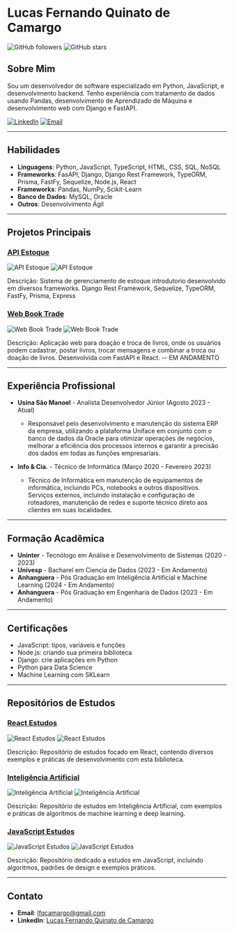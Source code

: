 # Lucas Fernando Quinato de Camargo

![GitHub followers](https://img.shields.io/github/followers/lfqcamargo?style=social)
![GitHub stars](https://img.shields.io/github/stars/lfqcamargo?style=social)

## Sobre Mim

Sou um desenvolvedor de software especializado em Python, JavaScript, e desenvolvimento backend. Tenho experiência com tratamento de dados usando Pandas, desenvolvimento de Aprendizado de Máquina e desenvolvimento web com Django e FastAPI.

[![LinkedIn](https://img.shields.io/badge/-LinkedIn-blue?style=flat-square&logo=linkedin&logoColor=white)](https://www.linkedin.com/in/lucas-camargo-3b34872a4/)
[![Email](https://img.shields.io/badge/-Email-red?style=flat-square&logo=gmail&logoColor=white)](mailto:lfqcamargo@gmail.com)

---

## Habilidades

- **Linguagens**: Python, JavaScript, TypeScript, HTML, CSS, SQL, NoSQL
- **Frameworks**: FasAPI, Django, Django Rest Framework, TypeORM, Prisma, FastFy, Sequelize, Node.js, React
- **Frameworks**: Pandas, NumPy, Scikit-Learn
- **Banco de Dados**: MySQL, Oracle
- **Outros**: Desenvolvimento Ágil

---

## Projetos Principais

### [API Estoque](https://github.com/lfqcamargo/api-estoque)

![API Estoque](https://img.shields.io/github/stars/lfqcamargo/api-estoque?style=social)
![API Estoque](https://img.shields.io/github/forks/lfqcamargo/api-estoque?style=social)

Descrição: Sistema de gerenciamento de estoque introdutorio desenvolvido em diversos frameworks. Django Rest Framework, Sequelize, TypeORM, FastFy, Prisma, Express

### [Web Book Trade](https://github.com/lfqcamargo/web_book_trade)

![Web Book Trade](https://img.shields.io/github/stars/lfqcamargo/web_book_trade?style=social)
![Web Book Trade](https://img.shields.io/github/forks/lfqcamargo/web_book_trade?style=social)

Descrição: Aplicação web para doação e troca de livros, onde os usuários podem cadastrar, postar livros, trocar mensagens e combinar a troca ou doação de livros. Desenvolvida com FastAPI e React. -- EM ANDAMENTO

---

## Experiência Profissional

- **Usina São Manoel** - Analista Desenvolvedor Júnior (Agosto 2023 - Atual)
  - Responsável pelo desenvolvimento e manutenção do sistema ERP da empresa, utilizando a plataforma
  Uniface em conjunto com o banco de dados da Oracle para otimizar operações de negócios, melhorar a
  eficiência dos processos internos e garantir a precisão dos dados em todas as funções empresariais.

- **Info & Cia.** - Técnico de Informática (Março 2020 - Fevereiro 2023)
  - Técnico de Informática em manutenção de equipamentos de informática, incluindo PCs, notebooks e
  outros dispositivos. Serviços externos, incluindo instalação e configuração de roteadores, manutenção de
  redes e suporte técnico direto aos clientes em suas localidades.

---

## Formação Acadêmica

- **Uninter** -    Tecnólogo em Análise e Desenvolvimento de Sistemas (2020 - 2023)
- **Univesp** -    Bacharel em Ciencia de Dados (2023 - Em Andamento)
- **Anhanguera** - Pós Graduação em Inteligência Artificial e Machine Learning (2024 - Em Andamento)
- **Anhanguera** - Pós Graduação em Engenharia de Dados (2023 - Em Andamento)

---

## Certificações

- JavaScript: tipos, variáveis e funções
- Node.js: criando sua primeira biblioteca
- Django: crie aplicações em Python
- Python para Data Science
- Machine Learning com SKLearn

---

## Repositórios de Estudos
### [React Estudos](https://github.com/lfqcamargo/React-Estudos)

![React Estudos](https://img.shields.io/github/stars/lfqcamargo/React-Estudos?style=social)
![React Estudos](https://img.shields.io/github/forks/lfqcamargo/React-Estudos?style=social)

Descrição: Repositório de estudos focado em React, contendo diversos exemplos e práticas de desenvolvimento com esta biblioteca.

### [Inteligência Artificial](https://github.com/lfqcamargo/IA)

![Inteligência Artificial](https://img.shields.io/github/stars/lfqcamargo/IA?style=social)
![Inteligência Artificial](https://img.shields.io/github/forks/lfqcamargo/IA?style=social)

Descrição: Repositório de estudos em Inteligência Artificial, com exemplos e práticas de algoritmos de machine learning e deep learning.

### [JavaScript Estudos](https://github.com/lfqcamargo/JavaScript)

![JavaScript Estudos](https://img.shields.io/github/stars/lfqcamargo/JavaScript?style=social)
![JavaScript Estudos](https://img.shields.io/github/forks/lfqcamargo/JavaScript?style=social)

Descrição: Repositório dedicado a estudos em JavaScript, incluindo algoritmos, padrões de design e exemplos práticos.

---

## Contato

- **Email**: lfqcamargo@gmail.com
- **LinkedIn**: [Lucas Fernando Quinato de Camargo](https://www.linkedin.com/in/lfqcamargo)
